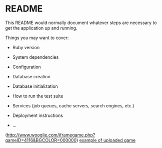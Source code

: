 # README

This README would normally document whatever steps are necessary to get the
application up and running.



Things you may want to cover:

* Ruby version

* System dependencies

* Configuration

* Database creation

* Database initialization

* How to run the test suite

* Services (job queues, cache servers, search engines, etc.)

* Deployment instructions


* ...

(http://www.wooglie.com/iframegame.php?gameID=4116&BGCOLOR=000000) 
[example of uploaded game](http://www.wooglie.com/iframegame.php?gameID=4116&BGCOLOR=000000)
